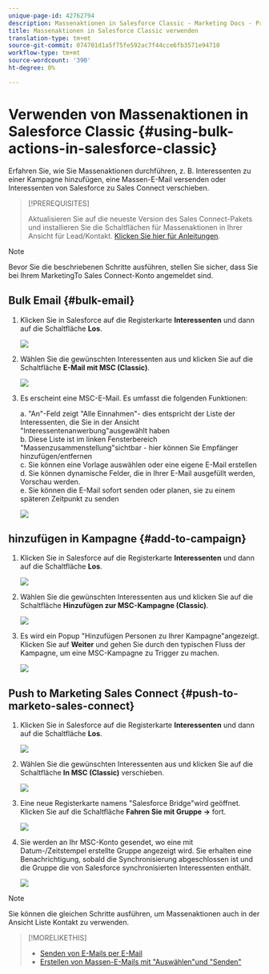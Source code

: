 ```yaml
---
unique-page-id: 42762794
description: Massenaktionen in Salesforce Classic - Marketing Docs - Produktdokumentation
title: Massenaktionen in Salesforce Classic verwenden
translation-type: tm+mt
source-git-commit: 074701d1a5f75fe592ac7f44cce6fb3571e94710
workflow-type: tm+mt
source-wordcount: '390'
ht-degree: 0%

---
```



# Verwenden von Massenaktionen in Salesforce Classic {#using-bulk-actions-in-salesforce-classic}

Erfahren Sie, wie Sie Massenaktionen durchführen, z. B. Interessenten zu einer Kampagne hinzufügen, eine Massen-E-Mail versenden oder Interessenten von Salesforce zu Sales Connect verschieben.

>[!PREREQUISITES]
>
>Aktualisieren Sie auf die neueste Version des Sales Connect-Pakets und installieren Sie die Schaltflächen für Massenaktionen in Ihrer Ansicht für Lead/Kontakt. [Klicken Sie hier für Anleitungen](http://s3.amazonaws.com/tout-user-store/salesforce/assets/Marketo+Sales+Engage+For+Salesforce_+Installation+and+Success+Guide.pdf).

>[!NOTE]
>
>Bevor Sie die beschriebenen Schritte ausführen, stellen Sie sicher, dass Sie bei Ihrem MarketingTo Sales Connect-Konto angemeldet sind.

## Bulk Email {#bulk-email}

1. Klicken Sie in Salesforce auf die Registerkarte **Interessenten** und dann auf die Schaltfläche **Los**.

   ![](assets/one-5.png)

1. Wählen Sie die gewünschten Interessenten aus und klicken Sie auf die Schaltfläche **E-Mail mit MSC (Classic)**.

   ![](assets/two-5.png)

1. Es erscheint eine MSC-E-Mail. Es umfasst die folgenden Funktionen:

   a. &quot;An&quot;-Feld zeigt &quot;Alle Einnahmen&quot;- dies entspricht der Liste der Interessenten, die Sie in der Ansicht &quot;Interessentenanwerbung&quot;ausgewählt haben\
   b. Diese Liste ist im linken Fensterbereich &quot;Massenzusammenstellung&quot;sichtbar - hier können Sie Empfänger hinzufügen/entfernen\
   c. Sie können eine Vorlage auswählen oder eine eigene E-Mail erstellen\
   d. Sie können dynamische Felder, die in Ihrer E-Mail ausgefüllt werden, Vorschau werden.\
   e. Sie können die E-Mail sofort senden oder planen, sie zu einem späteren Zeitpunkt zu senden

   ![](assets/three-4.png)

## hinzufügen in Kampagne {#add-to-campaign}

1. Klicken Sie in Salesforce auf die Registerkarte **Interessenten** und dann auf die Schaltfläche **Los**.

   ![](assets/four-3.png)

1. Wählen Sie die gewünschten Interessenten aus und klicken Sie auf die Schaltfläche **Hinzufügen zur MSC-Kampagne (Classic)**.

   ![](assets/five-3.png)

1. Es wird ein Popup &quot;Hinzufügen Personen zu Ihrer Kampagne&quot;angezeigt. Klicken Sie auf **Weiter** und gehen Sie durch den typischen Fluss der Kampagne, um eine MSC-Kampagne zu Trigger zu machen.

   ![](assets/six.png)

## Push to Marketing Sales Connect {#push-to-marketo-sales-connect}

1. Klicken Sie in Salesforce auf die Registerkarte **Interessenten** und dann auf die Schaltfläche **Los**.

   ![](assets/seven-1.png)

1. Wählen Sie die gewünschten Interessenten aus und klicken Sie auf die Schaltfläche **In MSC (Classic)** verschieben.

   ![](assets/eight-1.png)

1. Eine neue Registerkarte namens &quot;Salesforce Bridge&quot;wird geöffnet. Klicken Sie auf die Schaltfläche **Fahren Sie mit Gruppe →** fort.

   ![](assets/nine-1.png)

1. Sie werden an Ihr MSC-Konto gesendet, wo eine mit Datum-/Zeitstempel erstellte Gruppe angezeigt wird. Sie erhalten eine Benachrichtigung, sobald die Synchronisierung abgeschlossen ist und die Gruppe die von Salesforce synchronisierten Interessenten enthält.

   ![](assets/ten.png)

>[!NOTE]
>
>Sie können die gleichen Schritte ausführen, um Massenaktionen auch in der Ansicht Liste Kontakt zu verwenden.

>[!MORELIKETHIS]
>
>* [Senden von E-Mails per E-Mail](http://docs.marketo.com/x/KAQ6Ag)
>* [Erstellen von Massen-E-Mails mit &quot;Auswählen&quot;und &quot;Senden&quot;](http://docs.marketo.com/display/public/DOCS/Composing+Bulk+Emails+with+Select+and+Send#ComposingBulkEmailswithSelectandSend-SendingEmails)

>



